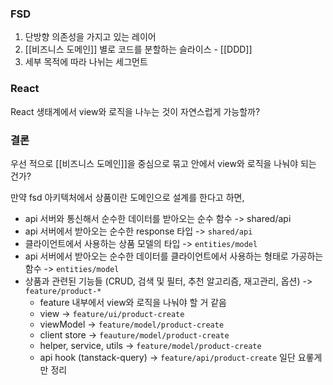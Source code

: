 ### FSD
1. 단방향 의존성을 가지고 있는 레이어
2. [[비즈니스 도메인]] 별로 코드를 분할하는 슬라이스 - [[DDD]]
3. 세부 목적에 따라 나뉘는 세그먼트

### React
React 생태계에서 view와 로직을 나누는 것이 자연스럽게 가능할까?

### 결론
우선 적으로 [[비즈니스 도메인]]을 중심으로 묶고 안에서 view와 로직을 나눠야 되는 건가?

만약 fsd 아키텍처에서 상품이란 도메인으로 설계를 한다고 하면,

- api 서버와 통신해서 순수한 데이터를 받아오는 순수 함수 -> shared/api
- api 서버에서 받아오는 순수한 response 타입 -> `shared/api`
- 클라이언트에서 사용하는 상품 모델의 타입 -> `entities/model`
- api 서버에서 받아오는 순수한 데이터를 클라이언트에서 사용하는 형태로 가공하는 함수 -> `entities/model`
- 상품과 관련된 기능들 (CRUD, 검색 및 필터, 추천 알고리즘, 재고관리, 옵션) -> `feature/product-*`
	- feature 내부에서 view와 로직을 나눠야 할 거 같음
	- view -> `feature/ui/product-create`
	- viewModel -> `feature/model/product-create`
	- client store -> `feauture/model/product-create`
	- helper, service, utils -> `feature/model/product-create`
	- api hook (tanstack-query) -> `feature/api/product-create`
일단 요롷게만 정리



